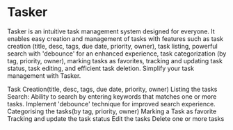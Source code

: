 # Tasker

Tasker is an intuitive task management system designed for everyone. It enables easy creation and management of tasks with features such as task creation (title, desc, tags, due date, priority, owner), task listing, powerful search with 'debounce' for an enhanced experience, task categorization (by tag, priority, owner), marking tasks as favorites, tracking and updating task status, task editing, and efficient task deletion. Simplify your task management with Tasker.

Task Creation(title, desc, tags, due date, priority, owner)
Listing the tasks
Search: Ability to search by entering keywords that matches one or more tasks. Implement 'debounce' technique for improved search experience.
Categorising the tasks(by tag, priority, owner)
Marking a Task as favorite
Tracking and update the task status
Edit the tasks
Delete one or more tasks
